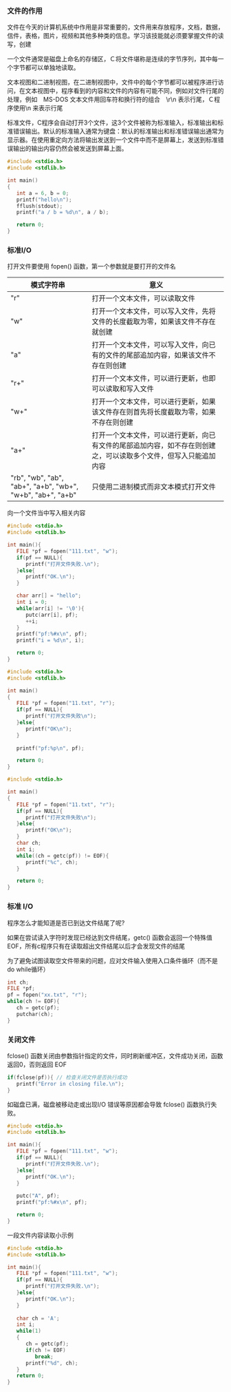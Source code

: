 
### 文件的作用

文件在今天的计算机系统中作用是非常重要的，文件用来存放程序，文档，数据，信件，表格，图片，视频和其他多种类的信息。学习该技能就必须要掌握文件的读写，创建

一个文件通常是磁盘上命名的存储区，Ｃ将文件堪称是连续的字节序列，其中每一个字节都可以单独地读取。

文本视图和二进制视图，在二进制视图中，文件中的每个字节都可以被程序进行访问，在文本视图中，程序看到的内容和文件的内容有可能不同，例如对文件行尾的处理，例如　MS-DOS 文本文件用回车符和换行符的组合　\r\n 表示行尾，Ｃ程序使用\n 来表示行尾

标准文件，C程序会自动打开3个文件，这3个文件被称为标准输入，标准输出和标准错误输出。默认的标准输入通常为键盘：默认的标准输出和标准错误输出通常为显示器。在使用重定向方法将输出发送到一个文件中而不是屏幕上，发送到标准错误输出的输出内容仍然会被发送到屏幕上面。

```c
#include <stdio.h>
#include <stdlib.h>

int main()
{
   int a = 6, b = 0;
   printf("hello\n");
   fflush(stdout);
   printf("a / b = %d\n", a / b);

   return 0;
}
```

### 标准I/O

打开文件要使用 fopen() 函数，第一个参数就是要打开的文件名

| 模式字符串 | 意义 |
|-----------|------|
| "r"       | 打开一个文本文件，可以读取文件 |
| "w"       | 打开一个文本文件，可以写入文件，先将文件的长度截取为零，如果该文件不存在就创建 |
| "a"       | 打开一个文本文件，可以写入文件，向已有的文件的尾部追加内容，如果该文件不存在则创建 |
| "r+"      | 打开一个文本文件，可以进行更新，也即可以读取和写入文件 |
| "w+"      | 打开一个文本文件，可以进行更新，如果该文件存在则首先将长度截取为零，如果不存在则创建 |
| "a+"      | 打开一个文本文件，可以进行更新，向已有文件的尾部追加内容，如不存在则创建之，可以读取多个文件，但写入只能追加内容 |
| "rb", "wb", "ab", "ab+", "a+b", "wb+", "w+b", "ab+", "a+b" | 只使用二进制模式而非文本模式打开文件 |

向一个文件当中写入相关内容

```c
#include <stdio.h>
#include <stdlib.h>

int main(){
   FILE *pf = fopen("111.txt", "w");
   if(pf == NULL){
      printf("打开文件失败.\n");
   }else{
      printf("OK.\n");
   }

   char arr[] = "hello";
   int i = 0;
   while(arr[i] != '\0'){ 
      putc(arr[i], pf);
      ++i;
   }
   printf("pf:%#x\n", pf);
   printf("i = %d\n", i);

   return 0;
}
```


```c
#include <stdio.h>
#include <stdlib.h>

int main()
{
   FILE *pf = fopen("11.txt", "r");
   if(pf == NULL){
      printf("打开文件失败\n");
   }else{
      printf("OK\n");
   }
   
   printf("pf:%p\n", pf);

   return 0;
}
```

```c
#include <stdio.h>

int main()
{
   FILE *pf = fopen("11.txt", "r");
   if(pf == NULL){
      printf("打开文件失败\n");
   }else{
      printf("OK\n");
   }
   char ch;
   int i;
   while((ch = getc(pf)) != EOF){
      printf("%c", ch);
   }

   return 0;
}
```

### 标准 I/O

程序怎么才能知道是否已到达文件结尾了呢?

如果在尝试读入字符时发现已经达到文件结尾，getc() 函数会返回一个特殊值 EOF，所有c程序只有在读取超出文件结尾以后才会发现文件的结尾

为了避免试图读取空文件带来的问题，应对文件输入使用入口条件循环（而不是 do while循环）

```c
int ch;
FILE *pf;
pf = fopen("xx.txt", "r");
while(ch != EOF){
   ch = getc(pf);
   putchar(ch);
}
```

### 关闭文件

fclose() 函数关闭由参数指针指定的文件，同时刷新缓冲区，文件成功关闭，函数返回0，否则返回 EOF

```c
if(fclose(pf)){ // 检查关闭文件是否执行成功
   printf("Error in closing file.\n");
}
```

如磁盘已满，磁盘被移动走或出现I/O 错误等原因都会导致 fclose() 函数执行失败。

```c
#include <stdio.h>
#include <stdlib.h>

int main(){
   FILE *pf = fopen("111.txt", "w");
   if(pf == NULL){
      printf("打开文件失败.\n");
   }else{
      printf("OK.\n");
   }
   
   putc("A", pf);
   printf("pf:%#x\n", pf);

   return 0;
}
```

一段文件内容读取小示例

```c
#include <stdio.h>
#include <stdlib.h>

int main(){
   FILE *pf = fopen("111.txt", "w");
   if(pf == NULL){
      printf("打开文件失败.\n");
   }else{
      printf("OK.\n");
   }
   
   char ch = 'A';
   int i;
   while(1)
   {
      ch = getc(pf);
      if(ch != EOF)
         break;
      printf("%d", ch);
   }
   return 0;
}
```
